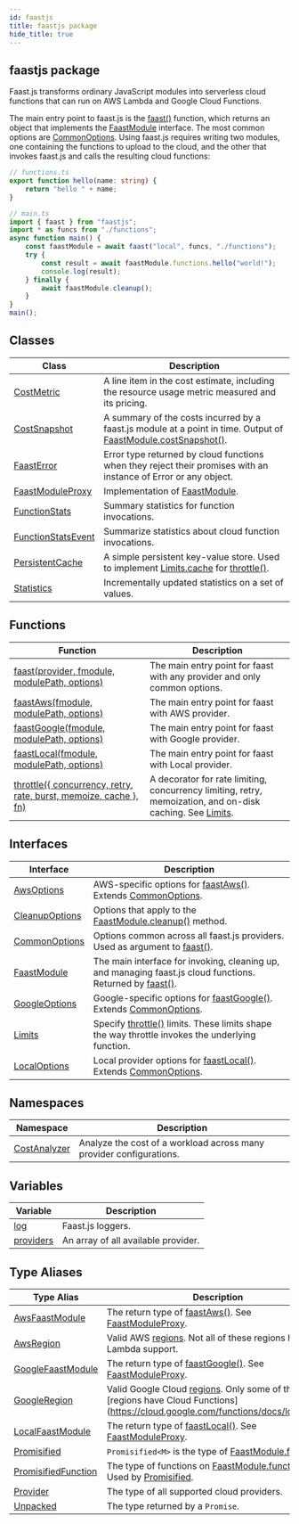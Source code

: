 ```yaml
---
id: faastjs
title: faastjs package
hide_title: true
---
```


## faastjs package

Faast.js transforms ordinary JavaScript modules into serverless cloud functions that can run on AWS Lambda and Google Cloud Functions.

The main entry point to faast.js is the [faast()](./faastjs.faast.md) function, which returns an object that implements the [FaastModule](./faastjs.faastmodule.md) interface. The most common options are [CommonOptions](./faastjs.commonoptions.md)<!-- -->. Using faast.js requires writing two modules, one containing the functions to upload to the cloud, and the other that invokes faast.js and calls the resulting cloud functions:

```typescript
// functions.ts
export function hello(name: string) {
    return "hello " + name;
}

```

```typescript
// main.ts
import { faast } from "faastjs";
import * as funcs from "./functions";
async function main() {
    const faastModule = await faast("local", funcs, "./functions");
    try {
        const result = await faastModule.functions.hello("world!");
        console.log(result);
    } finally {
        await faastModule.cleanup();
    }
}
main();

```

## Classes

|  Class | Description |
|  --- | --- |
|  [CostMetric](./faastjs.costmetric.md) | A line item in the cost estimate, including the resource usage metric measured and its pricing. |
|  [CostSnapshot](./faastjs.costsnapshot.md) | A summary of the costs incurred by a faast.js module at a point in time. Output of [FaastModule.costSnapshot()](./faastjs.faastmodule.costsnapshot.md)<!-- -->. |
|  [FaastError](./faastjs.faasterror.md) | Error type returned by cloud functions when they reject their promises with an instance of Error or any object. |
|  [FaastModuleProxy](./faastjs.faastmoduleproxy.md) | Implementation of [FaastModule](./faastjs.faastmodule.md)<!-- -->. |
|  [FunctionStats](./faastjs.functionstats.md) | Summary statistics for function invocations. |
|  [FunctionStatsEvent](./faastjs.functionstatsevent.md) | Summarize statistics about cloud function invocations. |
|  [PersistentCache](./faastjs.persistentcache.md) | A simple persistent key-value store. Used to implement [Limits.cache](./faastjs.limits.cache.md) for [throttle()](./faastjs.throttle.md)<!-- -->. |
|  [Statistics](./faastjs.statistics.md) | Incrementally updated statistics on a set of values. |

## Functions

|  Function | Description |
|  --- | --- |
|  [faast(provider, fmodule, modulePath, options)](./faastjs.faast.md) | The main entry point for faast with any provider and only common options. |
|  [faastAws(fmodule, modulePath, options)](./faastjs.faastaws.md) | The main entry point for faast with AWS provider. |
|  [faastGoogle(fmodule, modulePath, options)](./faastjs.faastgoogle.md) | The main entry point for faast with Google provider. |
|  [faastLocal(fmodule, modulePath, options)](./faastjs.faastlocal.md) | The main entry point for faast with Local provider. |
|  [throttle({ concurrency, retry, rate, burst, memoize, cache }, fn)](./faastjs.throttle.md) | A decorator for rate limiting, concurrency limiting, retry, memoization, and on-disk caching. See [Limits](./faastjs.limits.md)<!-- -->. |

## Interfaces

|  Interface | Description |
|  --- | --- |
|  [AwsOptions](./faastjs.awsoptions.md) | AWS-specific options for [faastAws()](./faastjs.faastaws.md)<!-- -->. Extends [CommonOptions](./faastjs.commonoptions.md)<!-- -->. |
|  [CleanupOptions](./faastjs.cleanupoptions.md) | Options that apply to the [FaastModule.cleanup()](./faastjs.faastmodule.cleanup.md) method. |
|  [CommonOptions](./faastjs.commonoptions.md) | Options common across all faast.js providers. Used as argument to [faast()](./faastjs.faast.md)<!-- -->. |
|  [FaastModule](./faastjs.faastmodule.md) | The main interface for invoking, cleaning up, and managing faast.js cloud functions. Returned by [faast()](./faastjs.faast.md)<!-- -->. |
|  [GoogleOptions](./faastjs.googleoptions.md) | Google-specific options for [faastGoogle()](./faastjs.faastgoogle.md)<!-- -->. Extends [CommonOptions](./faastjs.commonoptions.md)<!-- -->. |
|  [Limits](./faastjs.limits.md) | Specify [throttle()](./faastjs.throttle.md) limits. These limits shape the way throttle invokes the underlying function. |
|  [LocalOptions](./faastjs.localoptions.md) | Local provider options for [faastLocal()](./faastjs.faastlocal.md)<!-- -->. Extends [CommonOptions](./faastjs.commonoptions.md)<!-- -->. |

## Namespaces

|  Namespace | Description |
|  --- | --- |
|  [CostAnalyzer](./faastjs.costanalyzer.md) | Analyze the cost of a workload across many provider configurations. |

## Variables

|  Variable | Description |
|  --- | --- |
|  [log](./faastjs.log.md) | Faast.js loggers. |
|  [providers](./faastjs.providers.md) | An array of all available provider. |

## Type Aliases

|  Type Alias | Description |
|  --- | --- |
|  [AwsFaastModule](./faastjs.awsfaastmodule.md) | The return type of [faastAws()](./faastjs.faastaws.md)<!-- -->. See [FaastModuleProxy](./faastjs.faastmoduleproxy.md)<!-- -->. |
|  [AwsRegion](./faastjs.awsregion.md) | Valid AWS [regions](https://docs.aws.amazon.com/AWSEC2/latest/UserGuide/using-regions-availability-zones.html)<!-- -->. Not all of these regions have Lambda support. |
|  [GoogleFaastModule](./faastjs.googlefaastmodule.md) | The return type of [faastGoogle()](./faastjs.faastgoogle.md)<!-- -->. See [FaastModuleProxy](./faastjs.faastmoduleproxy.md)<!-- -->. |
|  [GoogleRegion](./faastjs.googleregion.md) | Valid Google Cloud [regions](https://cloud.google.com/compute/docs/regions-zones/)<!-- -->. Only some of these \[regions have Cloud Functions\](https://cloud.google.com/functions/docs/locations). |
|  [LocalFaastModule](./faastjs.localfaastmodule.md) | The return type of [faastLocal()](./faastjs.faastlocal.md)<!-- -->. See [FaastModuleProxy](./faastjs.faastmoduleproxy.md)<!-- -->. |
|  [Promisified](./faastjs.promisified.md) | <code>Promisified&lt;M&gt;</code> is the type of [FaastModule.functions](./faastjs.faastmodule.functions.md)<!-- -->. |
|  [PromisifiedFunction](./faastjs.promisifiedfunction.md) | The type of functions on [FaastModule.functions](./faastjs.faastmodule.functions.md)<!-- -->. Used by [Promisified](./faastjs.promisified.md)<!-- -->. |
|  [Provider](./faastjs.provider.md) | The type of all supported cloud providers. |
|  [Unpacked](./faastjs.unpacked.md) | The type returned by a <code>Promise</code>. |
